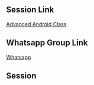 ## Session Link
[Advanced Android Class](https://www.gotomeet.me/AdvancedAndroid)

## Whatsapp Group Link
[Whatsapp](https://chat.whatsapp.com/Dov9DtydxybBUrjMnBlQ2L)

## Session
